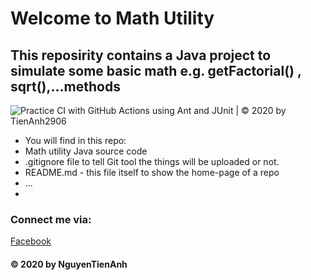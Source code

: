 # Welcome to Math Utility 
## This reposirity contains a Java project to simulate some basic math e.g. getFactorial() , sqrt(),...methods
![Practice CI with GitHub Actions using Ant and JUnit | © 2020 by TienAnh2906](https://github.com/lichsucauthu/math-util/workflows/Practice%20CI%20with%20GitHub%20Actions%20using%20Ant%20and%20JUnit%20%7C%20%C2%A9%202020%20by%20TienAnh2906/badge.svg)
* You will find  in this repo:
* Math utility Java source code 
* .gitignore file to tell Git tool the things will be uploaded
 or not.
*  README.md - this file itself to show the home-page of a repo
* ...
*

### Connect me via:
[Facebook](https://https://www.facebook.com/tienanh.nguyen.9022662/)
#### © 2020 by NguyenTienAnh
